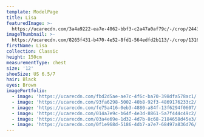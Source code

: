 ```yaml
---
template: ModelPage
title: Lisa
featuredImage: >-
  https://ucarecdn.com/3a4a9222-ea7e-4062-bbf3-c2a47a0af79c/-/crop/2443x1140/0,61/-/preview/
imageThumbnail: >-
  https://ucarecdn.com/8265f431-b470-4e52-8fd1-564edfd2b113/-/crop/1316x1626/0,0/-/preview/
firstName: Lisa
collection: Classic
height: 150cm
measurementType: chest
size: '12'
shoeSize: US 6.5/7
hair: Black
eyes: Brown
imagePortfolio:
  - image: 'https://ucarecdn.com/fbd2d5ae-ae7c-4f6c-ba70-398dfa578ac1/'
  - image: 'https://ucarecdn.com/93fa6298-5002-40b8-92f3-4869176233c2/'
  - image: 'https://ucarecdn.com/fe75a416-0eb3-4880-a84f-13f6294f0607/'
  - image: 'https://ucarecdn.com/014a7e9c-b64f-4e3d-8861-5a7f444c49c2/'
  - image: 'https://ucarecdn.com/03a4e69e-1d32-4d7b-8c68-2184658d45e3/'
  - image: 'https://ucarecdn.com/0f1e968d-5186-4db7-a7e7-68497a836d76/'
---
```


